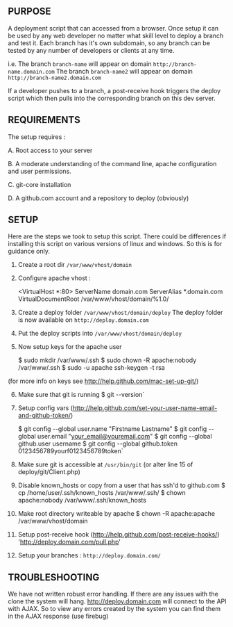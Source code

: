 PURPOSE
-----------------------------------------
A deployment script that can accessed from a browser. Once setup it can be used by any web developer no matter what skill level to deploy a branch and test it. Each branch has it's own subdomain, so any branch can be tested by any number of developers or clients at any time.

i.e.
The branch `branch-name` will appear on domain `http://branch-name.domain.com`
The branch `branch-name2` will appear on domain `http://branch-name2.domain.com`

If a developer pushes to a branch, a post-receive hook triggers the deploy script which then pulls into the corresponding branch on this dev server.


REQUIREMENTS
-----------------------------------------
The setup requires :

A. Root access to your server

B. A moderate understanding of the command line, apache configuration and user permissions.

C. git-core installation

D. A github.com account and a repository to deploy (obviously)


SETUP
-----------------------------------------
Here are the steps we took to setup this script. There could be differences if installing this script on various versions of linux and windows. So this is for guidance only.

1. Create a root dir `/var/www/vhost/domain`

2. Configure apache vhost :

    <VirtualHost *:80>
        ServerName domain.com
        ServerAlias *.domain.com
        VirtualDocumentRoot /var/www/vhost/domain/%1.0/
    </VirtualHost>

3. Create a deploy folder `/var/www/vhost/domain/deploy`
The deploy folder is now available on `http://deploy.domain.com`

4. Put the deploy scripts into `/var/www/vhost/domain/deploy`

5. Now setup keys for the apache user 

	$ sudo mkdir /var/www/.ssh
	$ sudo chown -R apache:nobody /var/www/.ssh
	$ sudo -u apache ssh-keygen -t rsa

(for more info on keys see http://help.github.com/mac-set-up-git/)

6. Make sure that git is running
	$ git --version`

7. Setup config vars (http://help.github.com/set-your-user-name-email-and-github-token/)

	$ git config --global user.name "Firstname Lastname"
	$ git config --global user.email "your_email@youremail.com"
	$ git config --global github.user username
	$ git config --global github.token 0123456789yourf0123456789token`

8. Make sure git is accessible at `/usr/bin/git` (or alter line 15 of deploy/git/Client.php)

9. Disable known_hosts or copy from a user that has ssh'd to github.com
	$ cp /home/user/.ssh/known_hosts /var/www/.ssh/
	$ chown apache:nobody /var/www/.ssh/known_hosts

10. Make root directory writeable by apache
	$ chown -R apache:apache /var/www/vhost/domain

11. Setup post-receive hook (http://help.github.com/post-receive-hooks/)
'http://deploy.domain.com/pull.php'

12. Setup your branches : `http://deploy.domain.com/`


TROUBLESHOOTING
-----------------------------------------
We have not written robust error handling. If there are any issues with the clone the system will hang. http://deploy.domain.com will connect to the API with AJAX. So to view any errors created by the system you can find them in the AJAX response (use firebug)


